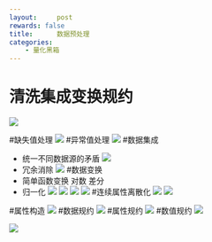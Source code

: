 ```yaml
---
layout:     post
rewards: false
title:      数据预处理
categories:
    - 量化黑箱
---
```


# 清洗集成变换规约
![](https://ws4.sinaimg.cn/large/0069RVTdgy1fva1zp4kk5j30wc0r8q3v.jpg)

#缺失值处理
![](https://ws1.sinaimg.cn/large/0069RVTdgy1fva1zspb2lj31kw0md0wr.jpg)
#异常值处理
![](https://ws4.sinaimg.cn/large/0069RVTdgy1fva1zx2475j31kw0dz0uo.jpg)
#数据集成
  - 统一不同数据源的矛盾
  ![](https://ws4.sinaimg.cn/large/0069RVTdgy1fva2057bj1j31kw0jq76c.jpg)
  - 冗余消除
  ![](https://ws3.sinaimg.cn/large/0069RVTdgy1fva20pcm8aj31kw0foacc.jpg)
#数据变换
  - 简单函数变换 对数 差分
  - 归一化
   ![](https://ws1.sinaimg.cn/large/0069RVTdgy1fva20w3ho5j31kw094mzf.jpg)
    ![](https://ws3.sinaimg.cn/large/0069RVTdgy1fva214sqfjj31kw0cq0tl.jpg)
  ![](https://ws3.sinaimg.cn/large/0069RVTdgy1fva218su1mj31kw086wf4.jpg)
    ![](https://ws2.sinaimg.cn/large/0069RVTdgy1fva21bth6mj31kw0c1wfe.jpg)
#连续属性离散化
![](https://ws4.sinaimg.cn/large/0069RVTdgy1fva21eupp9j31kw08mabo.jpg)
![](https://ws1.sinaimg.cn/large/0069RVTdgy1fva21j1dx7j31kw0sn0xw.jpg)

#属性构造
![](https://ws2.sinaimg.cn/large/0069RVTdgy1fva21nky0gj31fc1csgry.jpg)
#数据规约
![](https://ws3.sinaimg.cn/large/0069RVTdgy1fva21xctg9j31kw0cw0uv.jpg)
#属性规约
![](https://ws2.sinaimg.cn/large/0069RVTdgy1fva2236wc0j31fc1csgry.jpg)
#数值规约
![](https://ws2.sinaimg.cn/large/0069RVTdgy1fva2278di7j31e0082abc.jpg)

![](https://ws4.sinaimg.cn/large/0069RVTdgy1fva22d72owj31de0ge401.jpg)